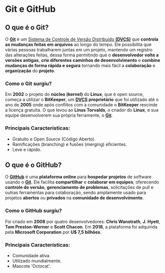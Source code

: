 # **Git e GitHub**

## O que é o Git?

O **[Git](https://git-scm.com)** é um [Sistema de Controle de Versão Distribuído **(DVCS)**](index.md/#vcs-centralizado-dvcs) que **controla as mudanças feitas em arquivos** ao longo do tempo. Ele possibilita que várias pessoas trabalharem juntas em um projeto, mantendo um registro das alterações feitas, dessa forma permitindo que o **desenvolvedor volte a versões antigas**, **crie diferentes caminhos de desenvolvimento** e **combine mudanças de forma rápida e segura** tornando mais fácil a **colaboração** e **organização** do **projeto**.

### Como o Git surgiu?

Em **2002** o projeto do **núcleo (kernel)** do **Linux**, que é open source, começa a utilizar o **BitKeeper**, um **[DVCS](index.md/#vcs-centralizado-dvcs)** **proprietário** que foi utilizado até o ano de **2005** onde após conflitos com a comunidade o **BitKeeper** rescinde a licença gratuita. O que levou ao **Linus Torvalds**, o criador do **Linux**, e sua equipe desenvolverem sua própria ferramente, o **[Git](https://git-scm.com)**.

### Principais Características:

- Gratuito e Open Source (Código Aberto).
- Ramificações (branching) e fusões (merging) eficientes.
- Leve e rápido.

## O que é o GitHub?

O **[GitHub](https://github.com)** é uma **plataforma online** para **hospedar projetos** de software usando o **[Git](https://git-scm.com)**. Ele facilita **compartilhar** e **colaborar em equipes**, oferecendo **controle de versão**, **gerenciamento de problemas**, solicitações de pull e outras ferramentas para colaboração, sendo amplamente usado para projetos **abertos** ou **privados** na **comunidade de desenvolvimento**.

### Como o GitHub surgiu?

Foi criado em **2008** por quatro desenvolvedores: **Chris Wanstrath**, **J. Hyett**, **Tom Preston-Werner** e **Scott Chacon**. Em **2018**, a plataforma foi adquirida pela **Microsoft Corporation** por **U$ 7,5 bilhões**.

### Principais Características:

- Comunidade ativa.
- Utilizado mundialmente.
- Mascote 'Octocat'.